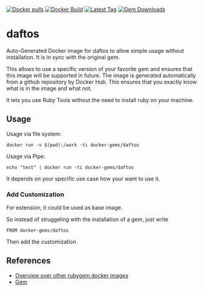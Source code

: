 [![Docker pulls](https://img.shields.io/docker/pulls/rubygem/daftos.svg)](https://hub.docker.com/r/rubygem/daftos/)
[![Docker Build](https://img.shields.io/docker/automated/rubygem/daftos.svg)](https://hub.docker.com/r/rubygem/daftos/)
[![Latest Tag](https://img.shields.io/github/tag/docker-rubygem/daftos.svg)](https://hub.docker.com/r/rubygem/daftos/)
[![Gem Downloads](https://img.shields.io/gem/dt/daftos.svg)](https://rubygems.org/gems/daftos/)
# daftos

Auto-Generated Docker image for daftos to allow simple usage without installation.
It is in sync with the original gem.

This allows to use a specific version of your favorite gem and ensures that this image will be supported in future.
The image is generated automatically from a github repository by Docker Hub.
This ensures that you exactly know what is in the image and what not.

It lets you use Ruby Tools without the need to install ruby on your machine.

## Usage

Usage via file system:

`docker run -v $(pwd):/work -ti docker-gems/daftos`

Usage via Pipe:

`echo "test" | docker run -ti docker-gems/daftos`

It depends on your specific use case how your want to use it.

### Add Customization

For extension, it could be used as base image.

So instead of struggeling with the installation of a gem, just write

`FROM docker-gems/daftos`

Then add the customization.

## References

 - [Overview over other rubygem docker images](https://github.com/thinkbot/docker-rubygem)
 - [Gem](https://rubygems.org/gems/daftos/)
